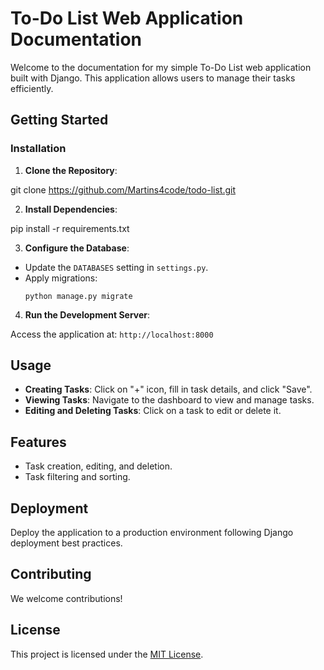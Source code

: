 # To-Do List Web Application Documentation
Welcome to the documentation for my simple To-Do List web application built with Django. This application allows users to manage their tasks efficiently.

## Getting Started

### Installation

1. **Clone the Repository**:

git clone https://github.com/Martins4code/todo-list.git

2. **Install Dependencies**:

pip install -r requirements.txt

3. **Configure the Database**:
- Update the `DATABASES` setting in `settings.py`.
- Apply migrations:
  ```
  python manage.py migrate
  ```

4. **Run the Development Server**:

Access the application at: `http://localhost:8000`

## Usage

- **Creating Tasks**: Click on "+" icon, fill in task details, and click "Save".
- **Viewing Tasks**: Navigate to the dashboard to view and manage tasks.
- **Editing and Deleting Tasks**: Click on a task to edit or delete it.

## Features

- Task creation, editing, and deletion.
- Task filtering and sorting.

## Deployment

Deploy the application to a production environment following Django deployment best practices.


## Contributing

We welcome contributions!

## License

This project is licensed under the [MIT License](https://github.com/Martins4code/todo-list/blob/main/LICENSE).

